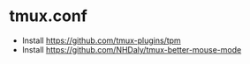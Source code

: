 # tmux.conf

* Install https://github.com/tmux-plugins/tpm
* Install https://github.com/NHDaly/tmux-better-mouse-mode
